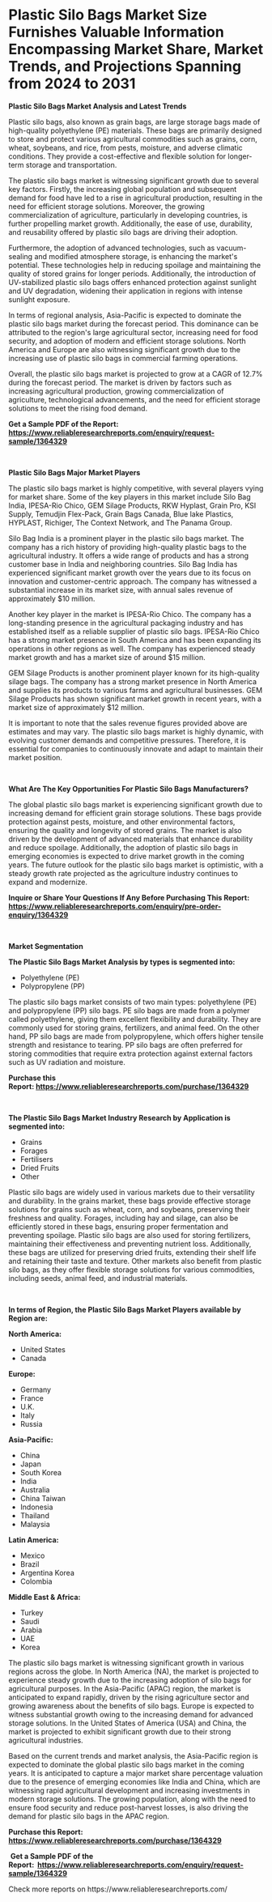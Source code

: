 <p><h1>Plastic Silo Bags Market Size Furnishes Valuable Information Encompassing Market Share, Market Trends, and Projections Spanning from 2024 to 2031</h1></p><p><strong>Plastic Silo Bags Market Analysis and Latest Trends</strong></p>
<p><p>Plastic silo bags, also known as grain bags, are large storage bags made of high-quality polyethylene (PE) materials. These bags are primarily designed to store and protect various agricultural commodities such as grains, corn, wheat, soybeans, and rice, from pests, moisture, and adverse climatic conditions. They provide a cost-effective and flexible solution for longer-term storage and transportation.</p><p>The plastic silo bags market is witnessing significant growth due to several key factors. Firstly, the increasing global population and subsequent demand for food have led to a rise in agricultural production, resulting in the need for efficient storage solutions. Moreover, the growing commercialization of agriculture, particularly in developing countries, is further propelling market growth. Additionally, the ease of use, durability, and reusability offered by plastic silo bags are driving their adoption.</p><p>Furthermore, the adoption of advanced technologies, such as vacuum-sealing and modified atmosphere storage, is enhancing the market's potential. These technologies help in reducing spoilage and maintaining the quality of stored grains for longer periods. Additionally, the introduction of UV-stabilized plastic silo bags offers enhanced protection against sunlight and UV degradation, widening their application in regions with intense sunlight exposure.</p><p>In terms of regional analysis, Asia-Pacific is expected to dominate the plastic silo bags market during the forecast period. This dominance can be attributed to the region's large agricultural sector, increasing need for food security, and adoption of modern and efficient storage solutions. North America and Europe are also witnessing significant growth due to the increasing use of plastic silo bags in commercial farming operations.</p><p>Overall, the plastic silo bags market is projected to grow at a CAGR of 12.7% during the forecast period. The market is driven by factors such as increasing agricultural production, growing commercialization of agriculture, technological advancements, and the need for efficient storage solutions to meet the rising food demand.</p></p>
<p><strong>Get a Sample PDF of the Report:&nbsp; <a href="https://www.reliableresearchreports.com/enquiry/request-sample/1364329">https://www.reliableresearchreports.com/enquiry/request-sample/1364329</a></strong></p>
<p>&nbsp;</p>
<p><strong>Plastic Silo Bags Major Market Players</strong></p>
<p><p>The plastic silo bags market is highly competitive, with several players vying for market share. Some of the key players in this market include Silo Bag India, IPESA-Rio Chico, GEM Silage Products, RKW Hyplast, Grain Pro, KSI Supply, Temudjin Flex-Pack, Grain Bags Canada, Blue lake Plastics, HYPLAST, Richiger, The Context Network, and The Panama Group.</p><p>Silo Bag India is a prominent player in the plastic silo bags market. The company has a rich history of providing high-quality plastic bags to the agricultural industry. It offers a wide range of products and has a strong customer base in India and neighboring countries. Silo Bag India has experienced significant market growth over the years due to its focus on innovation and customer-centric approach. The company has witnessed a substantial increase in its market size, with annual sales revenue of approximately $10 million.</p><p>Another key player in the market is IPESA-Rio Chico. The company has a long-standing presence in the agricultural packaging industry and has established itself as a reliable supplier of plastic silo bags. IPESA-Rio Chico has a strong market presence in South America and has been expanding its operations in other regions as well. The company has experienced steady market growth and has a market size of around $15 million. </p><p>GEM Silage Products is another prominent player known for its high-quality silage bags. The company has a strong market presence in North America and supplies its products to various farms and agricultural businesses. GEM Silage Products has shown significant market growth in recent years, with a market size of approximately $12 million.</p><p>It is important to note that the sales revenue figures provided above are estimates and may vary. The plastic silo bags market is highly dynamic, with evolving customer demands and competitive pressures. Therefore, it is essential for companies to continuously innovate and adapt to maintain their market position.</p></p>
<p>&nbsp;</p>
<p><strong>What Are The Key Opportunities For Plastic Silo Bags Manufacturers?</strong></p>
<p><p>The global plastic silo bags market is experiencing significant growth due to increasing demand for efficient grain storage solutions. These bags provide protection against pests, moisture, and other environmental factors, ensuring the quality and longevity of stored grains. The market is also driven by the development of advanced materials that enhance durability and reduce spoilage. Additionally, the adoption of plastic silo bags in emerging economies is expected to drive market growth in the coming years. The future outlook for the plastic silo bags market is optimistic, with a steady growth rate projected as the agriculture industry continues to expand and modernize.</p></p>
<p><strong>Inquire or Share Your Questions If Any Before Purchasing This Report: <a href="https://www.reliableresearchreports.com/enquiry/pre-order-enquiry/1364329">https://www.reliableresearchreports.com/enquiry/pre-order-enquiry/1364329</a></strong></p>
<p>&nbsp;</p>
<p><strong>Market Segmentation</strong></p>
<p><strong>The Plastic Silo Bags Market Analysis by types is segmented into:</strong></p>
<p><ul><li>Polyethylene (PE)</li><li>Polypropylene (PP)</li></ul></p>
<p><p>The plastic silo bags market consists of two main types: polyethylene (PE) and polypropylene (PP) silo bags. PE silo bags are made from a polymer called polyethylene, giving them excellent flexibility and durability. They are commonly used for storing grains, fertilizers, and animal feed. On the other hand, PP silo bags are made from polypropylene, which offers higher tensile strength and resistance to tearing. PP silo bags are often preferred for storing commodities that require extra protection against external factors such as UV radiation and moisture.</p></p>
<p><strong>Purchase this Report:&nbsp;<a href="https://www.reliableresearchreports.com/purchase/1364329">https://www.reliableresearchreports.com/purchase/1364329</a></strong></p>
<p>&nbsp;</p>
<p><strong>The Plastic Silo Bags Market Industry Research by Application is segmented into:</strong></p>
<p><ul><li>Grains</li><li>Forages</li><li>Fertilisers</li><li>Dried Fruits</li><li>Other</li></ul></p>
<p><p>Plastic silo bags are widely used in various markets due to their versatility and durability. In the grains market, these bags provide effective storage solutions for grains such as wheat, corn, and soybeans, preserving their freshness and quality. Forages, including hay and silage, can also be efficiently stored in these bags, ensuring proper fermentation and preventing spoilage. Plastic silo bags are also used for storing fertilizers, maintaining their effectiveness and preventing nutrient loss. Additionally, these bags are utilized for preserving dried fruits, extending their shelf life and retaining their taste and texture. Other markets also benefit from plastic silo bags, as they offer flexible storage solutions for various commodities, including seeds, animal feed, and industrial materials.</p></p>
<p>&nbsp;</p>
<p><strong>In terms of Region, the Plastic Silo Bags Market Players available by Region are:</strong></p>
<p>
    <p> <strong> North America: </strong>
        <ul>
            <li>United States</li>
            <li>Canada</li>
        </ul>
        </p> 
    <p> <strong> Europe: </strong>
        <ul>
            <li>Germany</li>
            <li>France</li>
            <li>U.K.</li>
            <li>Italy</li>
            <li>Russia</li>
        </ul>
        </p> 
    <p> <strong> Asia-Pacific: </strong>
        <ul>
            <li>China</li>
            <li>Japan</li>
            <li>South Korea</li>
            <li>India</li>
            <li>Australia</li>
            <li>China Taiwan</li>
            <li>Indonesia</li>
            <li>Thailand</li>
            <li>Malaysia</li>
        </ul>
        </p> 
    <p> <strong> Latin America: </strong>
        <ul>
            <li>Mexico</li>
            <li>Brazil</li>
            <li>Argentina Korea</li>
            <li>Colombia</li>
        </ul>
        </p> 
    <p> <strong> Middle East & Africa: </strong>
        <ul>
            <li>Turkey</li>
            <li>Saudi</li>
            <li>Arabia</li>
            <li>UAE</li>
            <li>Korea</li>
        </ul>
    </p>
    </p>
<p><p>The plastic silo bags market is witnessing significant growth in various regions across the globe. In North America (NA), the market is projected to experience steady growth due to the increasing adoption of silo bags for agricultural purposes. In the Asia-Pacific (APAC) region, the market is anticipated to expand rapidly, driven by the rising agriculture sector and growing awareness about the benefits of silo bags. Europe is expected to witness substantial growth owing to the increasing demand for advanced storage solutions. In the United States of America (USA) and China, the market is projected to exhibit significant growth due to their strong agricultural industries.</p><p>Based on the current trends and market analysis, the Asia-Pacific region is expected to dominate the global plastic silo bags market in the coming years. It is anticipated to capture a major market share percentage valuation due to the presence of emerging economies like India and China, which are witnessing rapid agricultural development and increasing investments in modern storage solutions. The growing population, along with the need to ensure food security and reduce post-harvest losses, is also driving the demand for plastic silo bags in the APAC region.</p></p>
<p><strong>Purchase this Report: <a href="https://www.reliableresearchreports.com/purchase/1364329">https://www.reliableresearchreports.com/purchase/1364329</a></strong></p>
<p>&nbsp;<strong>Get a Sample PDF of the Report:&nbsp;&nbsp;<a href="https://www.reliableresearchreports.com/enquiry/request-sample/1364329">https://www.reliableresearchreports.com/enquiry/request-sample/1364329</a></strong></p>
<p><strong></strong></p>
<p>Check more reports on https://www.reliableresearchreports.com/</p>